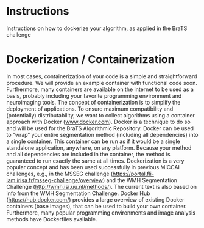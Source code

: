# Instructions
Instructions on how to dockerize your algorithm, as applied in the BraTS challenge

# Dockerization / Containerization
In most cases, containerization of your code is a simple and straightforward procedure. We will provide an example container with functional code soon. Furthermore, many containers are available on the internet to be used as a basis, probably including your favorite programming environment and neuroimaging tools.
The concept of containerization is to simplify the deployment of applications. To ensure maximum compatibility and (potentially) distributability, we want to collect algorithms using a container approach with Docker (www.docker.com). Docker is a technique to do so and will be used for the BraTS Algorithmic Repository.
Docker can be used to “wrap” your entire segmentation method (including all dependencies) into a single container. This container can be run as if it would be a single standalone application, anywhere, on any platform. Because your method and all dependencies are included in the container, the method is guaranteed to run exactly the same at all times.
Dockerization is a very popular concept and has been used successfully in previous MICCAI challenges, e.g., in the MSSEG challenge (https://portal.fli-iam.irisa.fr/msseg-challenge/overview) and the WMH Segmentation Challenge (http://wmh.isi.uu.nl/methods/). The current text is also based on info from the WMH Segmentation Challenge. Docker Hub (https://hub.docker.com/) provides a large overview of existing Docker containers (base images), that can be used to build your own container. Furthermore, many popular programming environments and image analysis methods have Dockerfiles available.
